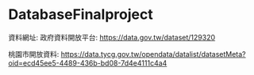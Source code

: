 # DatabaseFinalproject

資料網址: 
政府資料開放平台: https://data.gov.tw/dataset/129320

桃園市開放資料: https://data.tycg.gov.tw/opendata/datalist/datasetMeta?oid=ecd45ee5-4489-436b-bd08-7d4e4111c4a4
